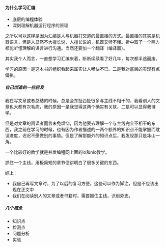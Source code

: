 #### 为什么学习汇编

- 底层的编程体验
- 深刻理解机器运行程序的原理

之所以可以这样是因为汇编是人与机器打交道的最直接的方式。最直接的其实是机器语言，但是人显然不大擅长说，人擅长说的，机器又听不懂。折中取了一个两方都能听懂理解的语言进行沟通。当然还要加一个翻译（编译器）。

其实我个人而言，一直想学习汇编来着，断断续续看了好几年，每次都半途而废。

学习的原因一是这本书的组织看起来属实让人畅快不已。二是我对底层的实现有点偏执。



##### 自己创造的一些启发

我在写文章或者总结的时候，总是会东扯西扯很多与主线不相干的，我看别人的文章也大都有次毛病，我的原因一是我觉得这两个确实有关联，二是可以显得我博学。

但是对文章的阅读者而言未免烦恼，因为他要去理解一个与主线完全不相干的东西，我之前在学习的时候，也有因为作者描述的一两个额外的知识点不能掌握而耽误进度，迟迟不愿做别的事情。但是了解那额外的知识点后，我发现那只是冰山一角。

一个比较好的教学就是并发编程网上面的io和nio教学。

抓住一个主线，用极简短的章节便讲明白了很多关键的东西。



综上：

- 我自己再写文章时，为了以后的复习方便，这些可以作为脚注，但是不应该出现在正文中
- 我们在阅读别人的文章或者书籍时，需要抓住主线，识别旁支。



##### 几个概念

- 知识点
- 检测点
- 问题分析
- 实验